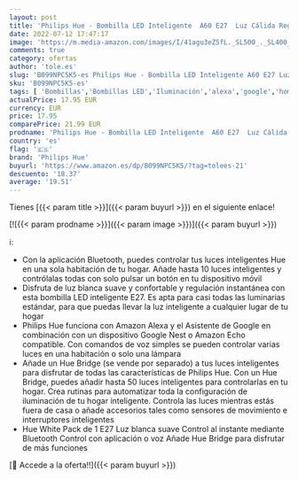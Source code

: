 ```yaml
---
layout: post
title: 'Philips Hue - Bombilla LED Inteligente  A60 E27  Luz Cálida Regulable  9.5W LED  1055 Lúmenes  Compatible con Alexa y Google Home'
date: 2022-07-12 17:47:17
image: 'https://m.media-amazon.com/images/I/41agu3eZ5fL._SL500_._SL400_.jpg'
comments: true
category: ofertas
author: 'tole.es'
slug: 'B099NPC5K5-es Philips Hue - Bombilla LED Inteligente A60 E27 Luz Cálida...'
sku: 'B099NPC5K5-es'
tags: [ 'Bombillas','Bombillas LED','Iluminación','alexa','google','home','hue','philips','philips hue','🇪🇸', ]
actualPrice: 17.95 EUR
currency: EUR
price: 17.95
comparePrice: 21.99 EUR
prodname: 'Philips Hue - Bombilla LED Inteligente  A60 E27  Luz Cálida Regulable  9.5W LED  1055 Lúmenes  Compatible con Alexa y Google Home'
country: 'es'
flag: '🇪🇸'
brand: 'Philips Hue'
buyurl: 'https://www.amazon.es/dp/B099NPC5K5/?tag=tolees-21'
descuento: '18.37'
average: '19.51'
---
```


Tienes [{{< param title >}}]({{< param buyurl >}}) en el siguiente enlace!

[![{{< param prodname >}}]({{< param image >}})]({{< param buyurl >}})

ℹ️:

- Con la aplicación Bluetooth, puedes controlar tus luces inteligentes Hue en una sola habitación de tu hogar. Añade hasta 10 luces inteligentes y contrólalas todas con solo pulsar un botón en tu dispositivo móvil
- Disfruta de luz blanca suave y confortable y regulación instantánea con esta bombilla LED inteligente E27. Es apta para casi todas las luminarias estándar, para que puedas llevar la luz inteligente a cualquier lugar de tu hogar
- Philips Hue funciona con Amazon Alexa y el Asistente de Google en combinación con un dispositivo Google Nest o Amazon Echo compatible. Con comandos de voz simples se pueden controlar varias luces en una habitación o solo una lámpara
- Añade un Hue Bridge (se vende por separado) a tus luces inteligentes para disfrutar de todas las características de Philips Hue. Con un Hue Bridge, puedes añadir hasta 50 luces inteligentes para controlarlas en tu hogar. Crea rutinas para automatizar toda la configuración de iluminación de tu hogar inteligente. Controla las luces mientras estás fuera de casa o añade accesorios tales como sensores de movimiento e interruptores inteligentes
- Hue White Pack de 1 E27 Luz blanca suave Control al instante mediante Bluetooth Control con aplicación o voz Añade Hue Bridge para disfrutar de más funciones

[🛒 Accede a la oferta!!]({{< param buyurl >}})
